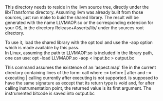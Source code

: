 This directory needs to reside in the llvm source tree, directly under the 
  lib/Transforms directory.
Assuming llvm was already built from those sources, just run
  make
to buid the shared library.  The result will be generated with the name
  LLVMAOP.so
or the corresponding extension for your OS, in the directory
  Release+Asserts/lib/
under the sources root directory.

To use it, load the shared library with the opt tool and use the -aop
option which is made available by this pass.  
In Linux, assuming the path to LLVMAOP.so is included in the library path,
one can use:
  opt -load LLVMAOP.so -aop < input.bc > output.bc

This command assumes the existence of an 'aspect.map' file in the current 
directory containing lines of the form:
  <when> <what> <fname> call <hname>
where <when> ::= before | after
and <what> ::= executing | calling
currently after executing is not supported.
<hname> is supposed to have the same signature as <fname> except that its 
return type is void and, for after calling instrumentation point, the 
returned value is its first argument.
  The instrumented bitcode is saved into output.bc
